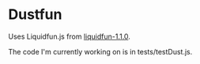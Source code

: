 # Dustfun

Uses Liquidfun.js from [liquidfun-1.1.0](https://github.com/google/liquidfun/tree/master/liquidfun/Box2D/lfjs).

The code I'm currently working on is in tests/testDust.js.
